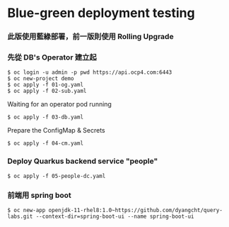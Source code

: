 # Blue-green deployment testing

### 此版使用藍綠部署，前一版則使用 Rolling Upgrade
### 先從 DB's Operator 建立起
``` 
$ oc login -u admin -p pwd https://api.ocp4.com:6443
$ oc new-project demo
$ oc apply -f 01-og.yaml
$ oc apply -f 02-sub.yaml
```
Waiting for an operator pod running
```
$ oc apply -f 03-db.yaml
```

Prepare the ConfigMap & Secrets
```
$ oc apply -f 04-cm.yaml
```
### Deploy Quarkus backend service "people"
```
$ oc apply -f 05-people-dc.yaml

```

### 前端用 spring boot 
``` $ oc new-app openjdk-11-rhel8:1.0~https://github.com/dyangcht/query-labs.git --context-dir=spring-boot-ui --name spring-boot-ui ```
